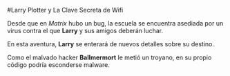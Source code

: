 ﻿#Larry Plotter y La Clave Secreta de Wifi

Desde que en *Matrix* hubo un bug, la escuela se encuentra asediada por un virus contra el que 
**Larry** y sus amigos deberán luchar.

En esta aventura, **Larry** se enterará de nuevos detalles sobre su destino.

Como el malvado hacker **Ballmermort** le metió un troyano, 
en su propio código podría esconderse malware.